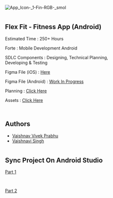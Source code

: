  ![App_Icon-_1-_Fin-RGB_-_smol](https://user-images.githubusercontent.com/67993582/149269229-0f10dba1-eb0b-4875-900d-aef2d71784a7.png) 
				<div id="2a9ec669-3456-4a59-8007-8026324615e3" style="width:75%" class="column">
					<h2 id="929eecc1-af7f-4737-88f9-1addde5786ad" class="">Flex Fit - Fitness App (Android)</h2>
					<p id="93ed1197-a051-4b76-b165-06a3959f90ff" class="">Estimated Time : 250+ Hours</p>
					<p id="55bfd51d-e761-4f2c-9ba8-429943c8607d" class="">Forte : Mobile Development Android</p>
					<p id="93ed1197-a051-4b76-b165-06a3959f90ff" class="">SDLC Components : Designing, Technical Planning, Developing &amp; Testing</p>
	<p id="93ed1197-a051-4b76-b165-06a3959f90ff" class="">Figma File (iOS) : <a href="https://www.figma.com/proto/cD4uTrlCCUmxW79bsbjWOZ/FlexFit-Mobile-App?embed_host=notion&kind=&node-id=2%3A422&page-id=0%3A1&scaling=scale-down&viewport=241%2C48%2C0.13">Here</a></p>
	<p id="93ed1197-a051-4b76-b165-06a3959f90ff" class="">Figma File (Android) : <a href="#">Work In Progress</a></p>
		<p id="93ed1197-a051-4b76-b165-06a3959f90ff" class="">Planning : <a href="https://furtive-wood-f20.notion.site/Semester-4-Project-2943120fa02642c18498c99071eaf68c">Click Here</a></p>
		<p id="93ed1197-a051-4b76-b165-06a3959f90ff" class="">Assets : <a href="https://furtive-wood-f20.notion.site/fc8cb4275a2e486d9cc8d1bdacc95dad?v=9603b1f382ea44c6b01d97c73a2ce01a">Click Here</a></p>
				</div>

<div id="3e1927f5-fb95-4783-aacd-02277abda632" style="width:75%" class="column">

<h2 id="929eecc1-af7f-4737-88f9-1addde5786ad" class="">Authors</h2>

- [Vaishnav Vivek Prabhu](https://github.com/vaishnavvprabhu)
- [Vaishnavi Singh](https://github.com/singhvaishnavi25)
				</div>

<div>
<h2 id="0151386d-1e1f-4f69-b2cd-0634a7e408ee" class="">Sync Project On Android Studio</h2>
<p id="93ed1197-a051-4b76-b165-06a3959f90ff" class=""><a href="https://youtu.be/swNHOI0J0pw">Part 1</a></p>

<br>
<p id="93ed1197-a051-4b76-b165-06a3959f90ff" class=""><a href="https://www.youtube.com/watch?v=6L5TrhNoVZA">Part 2</a></p>

